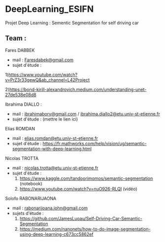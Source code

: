# DeepLearning_ESIFN
Projet Deep Learning : Sementic Segmentation for self driving car

## Team :
Fares DABBEK  
 - mail : Faresdabek@gmail.com
 - sujet d'étude :
 
 1)https://www.youtube.com/watch?v=PrZ3r33gewQ&ab_channel=L42Project 
 
 2)https://bond-kirill-alexandrovich.medium.com/understanding-unet-27de538e08d8
 
Ibrahima DIALLO :
  - mail : ibrahimabory@gmail.com / ibrahima.diallo2@etu.univ-st-etienne.fr 
  - sujet d'étude : (mettre le lien ici) 
  
  
 Elias ROMDAN   
  - mail : elias.romdan@etu.univ-st-etienne.fr 
  - sujet d'étude : https://fr.mathworks.com/help/vision/ug/semantic-segmentation-with-deep-learning.html
  
  
 Nicolas TROTTA   
  - mail : nicolas.trotta@etu.univ-st-etienne.fr
  - sujet d'étude : 
    1. https://www.kaggle.com/tandoorimomos/semantic-segmentation (notebook)
    2. https://www.youtube.com/watch?v=nuO926-RLQI (vidéo)


Solofo RABONARIJAONA   
  - mail : rabonarijoana.john@gmail.com
  - sujets d'étude : 
    1. https://github.com/JamesLuoau/Self-Driving-Car-Semantic-Segmentation
    2. https://medium.com/nanonets/how-to-do-image-segmentation-using-deep-learning-c673cc5862ef
